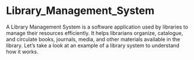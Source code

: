 # Library_Management_System

A Library Management System is a software application used by libraries to manage their resources efficiently. It helps librarians organize, catalogue, and circulate books, journals, media, and other materials available in the library. Let’s take a look at an example of a library system to understand how it works.
